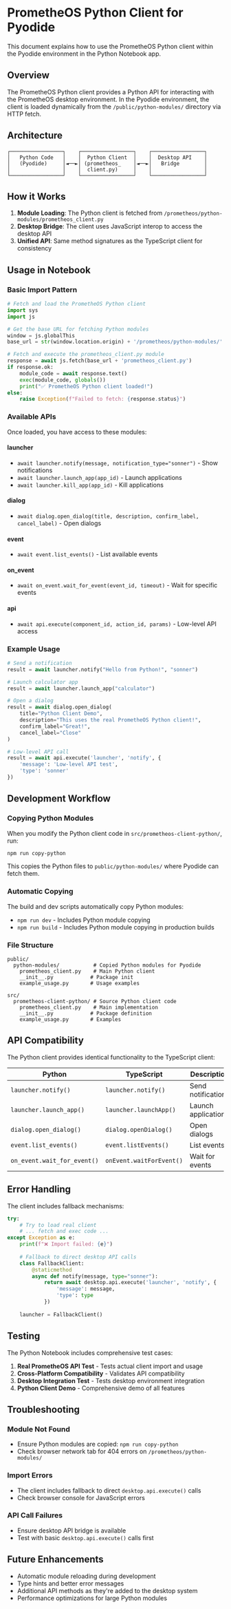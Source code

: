 # PrometheOS Python Client for Pyodide

This document explains how to use the PrometheOS Python client within the Pyodide environment in the Python Notebook app.

## Overview

The PrometheOS Python client provides a Python API for interacting with the PrometheOS desktop environment. In the Pyodide environment, the client is loaded dynamically from the `/public/python-modules/` directory via HTTP fetch.

## Architecture

```
┌─────────────────┐    ┌─────────────────┐    ┌─────────────────┐
│   Python Code   │    │  Python Client  │    │  Desktop API    │
│   (Pyodide)     │◄──►│ (prometheos_    │◄──►│   Bridge        │
│                 │    │  client.py)     │    │                 │
└─────────────────┘    └─────────────────┘    └─────────────────┘
```

## How it Works

1. **Module Loading**: The Python client is fetched from `/prometheos/python-modules/prometheos_client.py`
2. **Desktop Bridge**: The client uses JavaScript interop to access the desktop API
3. **Unified API**: Same method signatures as the TypeScript client for consistency

## Usage in Notebook

### Basic Import Pattern

```python
# Fetch and load the PrometheOS Python client
import sys
import js

# Get the base URL for fetching Python modules
window = js.globalThis
base_url = str(window.location.origin) + '/prometheos/python-modules/'

# Fetch and execute the prometheos_client.py module
response = await js.fetch(base_url + 'prometheos_client.py')
if response.ok:
    module_code = await response.text()
    exec(module_code, globals())
    print("✅ PrometheOS Python client loaded!")
else:
    raise Exception(f"Failed to fetch: {response.status}")
```

### Available APIs

Once loaded, you have access to these modules:

#### launcher
- `await launcher.notify(message, notification_type="sonner")` - Show notifications
- `await launcher.launch_app(app_id)` - Launch applications
- `await launcher.kill_app(app_id)` - Kill applications

#### dialog
- `await dialog.open_dialog(title, description, confirm_label, cancel_label)` - Open dialogs

#### event
- `await event.list_events()` - List available events

#### on_event
- `await on_event.wait_for_event(event_id, timeout)` - Wait for specific events

#### api
- `await api.execute(component_id, action_id, params)` - Low-level API access

### Example Usage

```python
# Send a notification
result = await launcher.notify("Hello from Python!", "sonner")

# Launch calculator app
result = await launcher.launch_app("calculator")

# Open a dialog
result = await dialog.open_dialog(
    title="Python Client Demo",
    description="This uses the real PrometheOS Python client!",
    confirm_label="Great!",
    cancel_label="Close"
)

# Low-level API call
result = await api.execute('launcher', 'notify', {
    'message': 'Low-level API test',
    'type': 'sonner'
})
```

## Development Workflow

### Copying Python Modules

When you modify the Python client code in `src/prometheos-client-python/`, run:

```bash
npm run copy-python
```

This copies the Python files to `public/python-modules/` where Pyodide can fetch them.

### Automatic Copying

The build and dev scripts automatically copy Python modules:

- `npm run dev` - Includes Python module copying
- `npm run build` - Includes Python module copying in production builds

### File Structure

```
public/
  python-modules/           # Copied Python modules for Pyodide
    prometheos_client.py    # Main Python client
    __init__.py            # Package init
    example_usage.py       # Usage examples

src/
  prometheos-client-python/ # Source Python client code
    prometheos_client.py    # Main implementation
    __init__.py            # Package definition
    example_usage.py       # Examples
```

## API Compatibility

The Python client provides identical functionality to the TypeScript client:

| Python | TypeScript | Description |
|--------|------------|-------------|
| `launcher.notify()` | `launcher.notify()` | Send notifications |
| `launcher.launch_app()` | `launcher.launchApp()` | Launch applications |
| `dialog.open_dialog()` | `dialog.openDialog()` | Open dialogs |
| `event.list_events()` | `event.listEvents()` | List events |
| `on_event.wait_for_event()` | `onEvent.waitForEvent()` | Wait for events |

## Error Handling

The client includes fallback mechanisms:

```python
try:
    # Try to load real client
    # ... fetch and exec code ...
except Exception as e:
    print(f"❌ Import failed: {e}")
    
    # Fallback to direct desktop API calls
    class FallbackClient:
        @staticmethod
        async def notify(message, type="sonner"):
            return await desktop.api.execute('launcher', 'notify', {
                'message': message, 
                'type': type
            })
    
    launcher = FallbackClient()
```

## Testing

The Python Notebook includes comprehensive test cases:

1. **Real PrometheOS API Test** - Tests actual client import and usage
2. **Cross-Platform Compatibility** - Validates API compatibility
3. **Desktop Integration Test** - Tests desktop environment integration
4. **Python Client Demo** - Comprehensive demo of all features

## Troubleshooting

### Module Not Found
- Ensure Python modules are copied: `npm run copy-python`
- Check browser network tab for 404 errors on `/prometheos/python-modules/`

### Import Errors
- The client includes fallback to direct `desktop.api.execute()` calls
- Check browser console for JavaScript errors

### API Call Failures
- Ensure desktop API bridge is available
- Test with basic `desktop.api.execute()` calls first

## Future Enhancements

- Automatic module reloading during development
- Type hints and better error messages
- Additional API methods as they're added to the desktop system
- Performance optimizations for large Python modules
